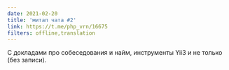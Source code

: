 ```yaml
---
date: 2021-02-20
title: 'митап чата #2'
link: https://t.me/php_vrn/16675
filters: offline,translation
---
```


С докладами про собеседования и найм, инструменты Yii3 и не только (без записи).
